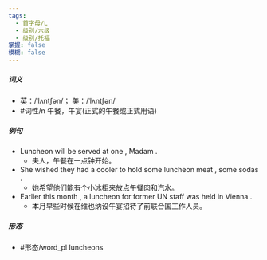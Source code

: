 ```yaml
---
tags:
  - 首字母/L
  - 级别/六级
  - 级别/托福
掌握: false
模糊: false
---
```

##### 词义
- 英：/ˈlʌntʃən/； 美：/ˈlʌntʃən/
- #词性/n  午餐，午宴(正式的午餐或正式用语)
##### 例句
- Luncheon will be served at one , Madam .
	- 夫人，午餐在一点钟开始。
- She wished they had a cooler to hold some luncheon meat , some sodas .
	- 她希望他们能有个小冰柜来放点午餐肉和汽水。
- Earlier this month , a luncheon for former UN staff was held in Vienna .
	- 本月早些时候在维也纳设午宴招待了前联合国工作人员。
##### 形态
- #形态/word_pl luncheons

